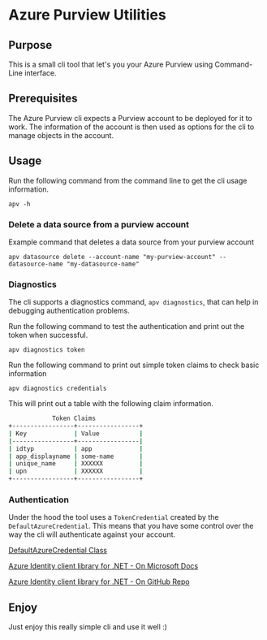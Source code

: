 # Azure Purview Utilities

## Purpose

This is a small cli tool that let's you your Azure Purview using Command-Line interface.

## Prerequisites

The Azure Purview cli expects a Purview account to be deployed for it to work. The information of the account is then used as options for the cli to manage objects in the account.

## Usage

Run the following command from the command line to get the cli usage information.

`apv -h`

### Delete a data source from a purview account

Example command that deletes a data source from your purview account

`apv datasource delete --account-name "my-purview-account" --datasource-name "my-datasource-name"`

### Diagnostics

The cli supports a diagnostics command, `apv diagnostics`, that can help in debugging authentication problems.

Run the following command to test the authentication and print out the token when successful.

`apv diagnostics token`

Run the following command to print out simple token claims to check basic information

`apv diagnostics credentials`

This will print out a table with the following claim information.

```bash
            Token Claims
+-----------------+-----------------+
| Key             | Value           |
|-----------------+-----------------|
| idtyp           | app             |
| app_displayname | some-name       |
| unique_name     | XXXXXX          |
| upn             | XXXXXX          |
+-----------------+-----------------+
```

### Authentication

Under the hood the tool uses a `TokenCredential` created by the `DefaultAzureCredential`. This means that you have some control over the way the cli will authenticate against your account.

[DefaultAzureCredential Class](https://docs.microsoft.com/en-us/dotnet/api/azure.identity.defaultazurecredential)

[Azure Identity client library for .NET - On Microsoft Docs](https://docs.microsoft.com/en-us/dotnet/api/overview/azure/identity-readme)

[Azure Identity client library for .NET - On GitHub Repo](https://github.com/Azure/azure-sdk-for-net/blob/main/sdk/identity/Azure.Identity/README.md)

## Enjoy

Just enjoy this really simple cli and use it well :)
